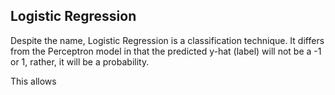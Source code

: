 ## Logistic Regression
Despite the name, Logistic Regression is a classification technique. It differs from the Perceptron model in that the predicted y-hat (label) will not be a -1 or 1, rather, it will be a probability. 

This allows 